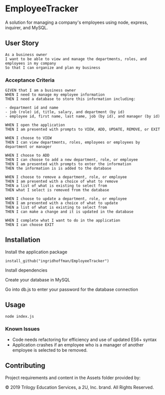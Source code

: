 # EmployeeTracker

A solution for managing a company's employees using node, express, inquirer, and MySQL.

## User Story

```
As a business owner
I want to be able to view and manage the departments, roles, and employees in my company
So that I can organize and plan my business
```

### Acceptance Criteria

```
GIVEN that I am a business owner
WHEN I need to manage my employee information
THEN I need a database to store this information including:

- department id and name
- job (role) id, title, salary, and department (by id)
- employee id, first name, last name, job (by id), and manager (by id)

WHEN I open the application
THEN I am presented with prompts to VIEW, ADD, UPDATE, REMOVE, or EXIT

WHEN I choose to VIEW
THEN I can view departments, roles, employees or employees by department or manager

WHEN I choose to ADD
THEN I can choose to add a new department, role, or employee
THEN I am presented with prompts to enter the information
THEN the information is is added to the database

WHEN I choose to remove a department, role, or employee
THEN I am presented with a choice of what to remove
THEN a list of what is existing to select from
THEN what I select is removed from the database

WHEN I choose to update a department, role, or employee
THEN I am presented with a choice of what to update
THEN a list of what is existing to select from
THEN I can make a change and it is updated in the database

WHEN I complete what I want to do in the application
THEN I can choose EXIT
```

## Installation

Install the application package

```
install_github("ingridhoffman/EmployeeTracker")
```

Install dependencies

Create your database in MySQL

Go into db.js to enter your password for the database connection

## Usage

```
node index.js
```

### Known Issues

- Code needs refactoring for efficiency and use of updated ES6+ syntax
- Application crashes if an employee who is a manager of another employee is selected to be removed.

## Contributing

Project requirements and content in the Assets folder provided by:

© 2019 Trilogy Education Services, a 2U, Inc. brand. All Rights Reserved.
